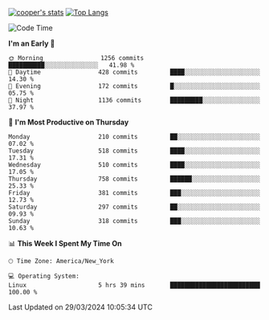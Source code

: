 [![cooper's stats](https://github-readme-stats-dwoluvhms-coopjz.vercel.app/api?username=coopjz&count_private=true)](https://github.com/coopjz/github-readme-stats)
[![Top Langs](https://github-readme-stats-dwoluvhms-coopjz.vercel.app/api/top-langs/?username=coopjz&count_private=true&langs_count=8&layout=compact)](https://github.com/coopjz/github-readme-stats)
<!--START_SECTION:waka-->
![Code Time](http://img.shields.io/badge/Code%20Time-7%20hrs%2037%20mins-blue)

**I'm an Early 🐤** 

```text
🌞 Morning                1256 commits        ██████████░░░░░░░░░░░░░░░   41.98 % 
🌆 Daytime                428 commits         ████░░░░░░░░░░░░░░░░░░░░░   14.30 % 
🌃 Evening                172 commits         █░░░░░░░░░░░░░░░░░░░░░░░░   05.75 % 
🌙 Night                  1136 commits        █████████░░░░░░░░░░░░░░░░   37.97 % 
```
📅 **I'm Most Productive on Thursday** 

```text
Monday                   210 commits         ██░░░░░░░░░░░░░░░░░░░░░░░   07.02 % 
Tuesday                  518 commits         ████░░░░░░░░░░░░░░░░░░░░░   17.31 % 
Wednesday                510 commits         ████░░░░░░░░░░░░░░░░░░░░░   17.05 % 
Thursday                 758 commits         ██████░░░░░░░░░░░░░░░░░░░   25.33 % 
Friday                   381 commits         ███░░░░░░░░░░░░░░░░░░░░░░   12.73 % 
Saturday                 297 commits         ██░░░░░░░░░░░░░░░░░░░░░░░   09.93 % 
Sunday                   318 commits         ███░░░░░░░░░░░░░░░░░░░░░░   10.63 % 
```


📊 **This Week I Spent My Time On** 

```text
🕑︎ Time Zone: America/New_York

💻 Operating System: 
Linux                    5 hrs 39 mins       █████████████████████████   100.00 % 
```


 Last Updated on 29/03/2024 10:05:34 UTC
<!--END_SECTION:waka-->
